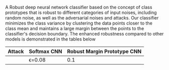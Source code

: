 A Robust deep neural network classifier based on the concept of class prototypes that is robust to different categories of input noises, including random noise, as well as the adversarial noises and attacks.
Our classifier minimizes the class variance by clustering the data points closer to the class mean and maintains a large margin between the points to the classifier's decision boundary.
The enhanced robustness compared to other models is demonstrated in the tables below

| Attack | Softmax CNN | Robust Margin Prototype CNN |
|--------|-------------|-----------------------------|
|        |ϵ=0.08 |0.1 |0.15 |0.25|ϵ=0.08 |0.1 |0.15 |0.25|

